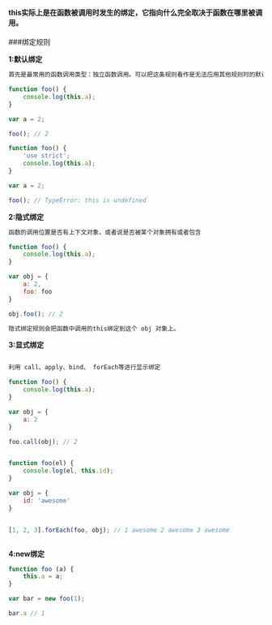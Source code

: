 #### this实际上是在函数被调用时发生的绑定，它指向什么完全取决于函数在哪里被调用。

###绑定规则

**1:默认绑定**

```js
首先是最常用的函数调用类型：独立函数调用。可以把这条规则看作是无法应用其他规则时的默认规则

function foo() {
    console.log(this.a);
}

var a = 2;

foo(); // 2 

function foo() {
    'use strict';
    console.log(this.a);
}

var a = 2;

foo(); // TypeError: this is undefined

```



**2:隐式绑定**

```js
函数的调用位置是否有上下文对象，或者说是否被某个对象拥有或者包含

function foo() {
    console.log(this.a);
}

var obj = {
    a: 2,
    foo: foo
}

obj.foo(); // 2

隐式绑定规则会把函数中调用的this绑定到这个 obj 对象上。

```



**3:显式绑定**

```js

利用 call、apply、bind、 forEach等进行显示绑定

function foo() {
    console.log(this.a);
}

var obj = {
    a: 2
}

foo.call(obj); // 2


function foo(el) {
    console.log(el, this.id);
}

var obj = {
    id: 'awesome'
}


[1, 2, 3].forEach(foo, obj); // 1 awesome 2 awesome 3 awesome



```

**4:new绑定**


```js
function foo (a) {
    this.a = a;
}

var bar = new foo(1);

bar.a // 1
```
